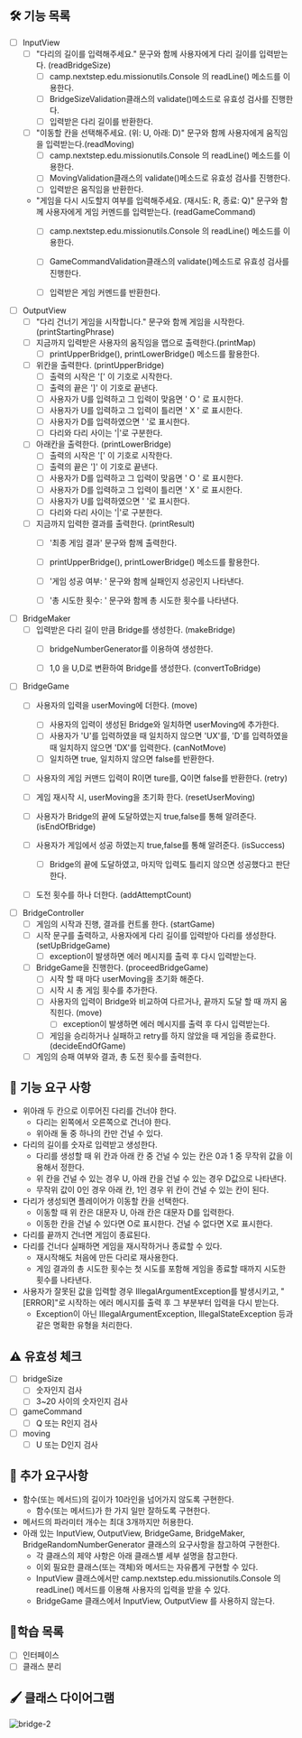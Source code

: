 ## 🛠 기능 목록

-[ ] InputView
    - [ ] "다리의 길이를 입력해주세요." 문구와 함께 사용자에게 다리 길이를 입력받는다. (readBridgeSize)
        - [ ] camp.nextstep.edu.missionutils.Console 의 readLine() 메소드를 이용한다.
        - [ ] BridgeSizeValidation클래스의 validate()메소드로 유효성 검사를 진행한다.
        - [ ] 입력받은 다리 길이를 반환한다.
    - [ ] "이동할 칸을 선택해주세요. (위: U, 아래: D)" 문구와 함께 사용자에게 움직임을 입력받는다.(readMoving)
        - [ ] camp.nextstep.edu.missionutils.Console 의 readLine() 메소드를 이용한다.
        - [ ] MovingValidation클래스의 validate()메소드로 유효성 검사를 진행한다.
        - [ ] 입력받은 움직임을 반환한다.
    - "게임을 다시 시도할지 여부를 입력해주세요. (재시도: R, 종료: Q)" 문구와 함께 사용자에게 게임 커멘드를 입력받는다. (readGameCommand)
        - [ ] camp.nextstep.edu.missionutils.Console 의 readLine() 메소드를 이용한다.
        - [ ] GameCommandValidation클래스의 validate()메소드로 유효성 검사를 진행한다.
        - [ ] 입력받은 게임 커멘드를 반환한다.


- [ ] OutputView
    - [ ] "다리 건너기 게임을 시작합니다." 문구와 함께 게임을 시작한다. (printStartingPhrase)
    - [ ] 지금까지 입력받은 사용자의 움직임을 맵으로 출력한다.(printMap)
        - [ ] printUpperBridge(), printLowerBridge() 메소드를 활용한다.
    - [ ] 위칸을 출력한다. (printUpperBridge)
        - [ ] 출력의 시작은 '[' 이 기호로 시작한다.
        - [ ] 출력의 끝은 ']' 이 기호로 끝낸다.
        - [ ] 사용자가 U를 입력하고 그 입력이 맞음면 ' O ' 로 표시한다.
        - [ ] 사용자가 U를 입력하고 그 입력이 틀리면 ' X ' 로 표시한다.
        - [ ] 사용자가 D를 입력하였으면 '   '로 표시한다.
        - [ ] 다리와 다리 사이는 '|'로 구분한다.
    - [ ] 아래칸을 출력한다. (printLowerBridge)
        - [ ] 출력의 시작은 '[' 이 기호로 시작한다.
        - [ ] 출력의 끝은 ']' 이 기호로 끝낸다.
        - [ ] 사용자가 D를 입력하고 그 입력이 맞음면 ' O ' 로 표시한다.
        - [ ] 사용자가 D를 입력하고 그 입력이 틀리면 ' X ' 로 표시한다.
        - [ ] 사용자가 U를 입력하였으면 '   '로 표시한다.
        - [ ] 다리와 다리 사이는 '|'로 구분한다.
    - [ ] 지금까지 입력한 결과를 출력한다. (printResult)
        - [ ] '최종 게임 결과' 문구와 함께 출력한다.
        - [ ] printUpperBridge(), printLowerBridge() 메소드를 활용한다.
        - [ ] '게임 성공 여부: ' 문구와 함께 실패인지 성공인지 나타낸다.
        - [ ] '총 시도한 횟수: ' 문구와 함께 총 시도한 횟수를 나타낸다.


- [ ] BridgeMaker
    - [ ] 입력받은 다리 길이 만큼 Bridge를 생성한다. (makeBridge)
        - [ ] bridgeNumberGenerator를 이용하여 생성한다.
        - [ ] 1,0 을 U,D로 변환하여 Bridge를 생성한다. (convertToBridge)


- [ ] BridgeGame
    - [ ] 사용자의 입력을 userMoving에 더한다. (move)
        - [ ] 사용자의 입력이 생성된 Bridge와 일치하면 userMoving에 추가한다.
        - [ ] 사용자가 'U'를 입력하였을 때 일치하지 않으면 'UX'를, 'D'를 입력하였을 때 일치하지 않으면 'DX'를 입력한다. (canNotMove)
        - [ ] 일치하면 true, 일치하지 않으면 false를 반환한다.
    - [ ] 사용자의 게임 커맨드 입력이 R이면 ture를, Q이면 false를 반환한다. (retry)
    - [ ] 게임 재시작 시, userMoving을 초기화 한다. (resetUserMoving)
    - [ ] 사용자가 Bridge의 끝에 도달하였는지 true,false를 통해 알려준다. (isEndOfBridge)
    - [ ] 사용자가 게임에서 성공 하였는지 true,false를 통해 알려준다. (isSuccess)
        - [ ] Bridge의 끝에 도달하였고, 마지막 입력도 틀리지 않으면 성공했다고 판단한다.
    - [ ] 도전 횟수를 하나 더한다. (addAttemptCount)


- [ ] BridgeController
    - [ ] 게임의 시작과 진행, 결과를 컨트롤 한다. (startGame)
    - [ ] 시작 문구를 출력하고, 사용자에게 다리 길이를 입력받아 다리를 생성한다. (setUpBridgeGame)
      - [ ] exception이 발생하면 에러 메시지를 출력 후 다시 입력받는다.
    - [ ] BridgeGame을 진행한다. (proceedBridgeGame)
        - [ ] 시작 할 때 마다 userMoving을 초기화 해준다.
        - [ ] 시작 시 총 게임 횟수를 추가한다.
        - [ ] 사용자의 입력이 Bridge와 비교하여 다르거나, 끝까지 도달 할 때 까지 움직힌다. (move)
            - [ ] exception이 발생하면 에러 메시지를 출력 후 다시 입력받는다.
        - [ ] 게임을 승리하거나 실패하고 retry를 하지 않았을 때 게임을 종료한다. (decideEndOfGame)
    - [ ] 게임의 승패 여부와 결과, 총 도전 횟수를 출력한다.

## 🔧 기능 요구 사항

- 위아래 두 칸으로 이루어진 다리를 건너야 한다.
    - 다리는 왼쪽에서 오른쪽으로 건너야 한다.
    - 위아래 둘 중 하나의 칸만 건널 수 있다.
- 다리의 길이를 숫자로 입력받고 생성한다.
    - 다리를 생성할 때 위 칸과 아래 칸 중 건널 수 있는 칸은 0과 1 중 무작위 값을 이용해서 정한다.
    - 위 칸을 건널 수 있는 경우 U, 아래 칸을 건널 수 있는 경우 D값으로 나타낸다.
    - 무작위 값이 0인 경우 아래 칸, 1인 경우 위 칸이 건널 수 있는 칸이 된다.
- 다리가 생성되면 플레이어가 이동할 칸을 선택한다.
    - 이동할 때 위 칸은 대문자 U, 아래 칸은 대문자 D를 입력한다.
    - 이동한 칸을 건널 수 있다면 O로 표시한다. 건널 수 없다면 X로 표시한다.
- 다리를 끝까지 건너면 게임이 종료된다.
- 다리를 건너다 실패하면 게임을 재시작하거나 종료할 수 있다.
    - 재시작해도 처음에 만든 다리로 재사용한다.
    - 게임 결과의 총 시도한 횟수는 첫 시도를 포함해 게임을 종료할 때까지 시도한 횟수를 나타낸다.
- 사용자가 잘못된 값을 입력할 경우 IllegalArgumentException를 발생시키고, "[ERROR]"로 시작하는 에러 메시지를 출력 후 그 부분부터 입력을 다시 받는다.
    - Exception이 아닌 IllegalArgumentException, IllegalStateException 등과 같은 명확한 유형을 처리한다.

## ⚠️ 유효성 체크

- [ ] bridgeSize
    - [ ] 숫자인지 검사
    - [ ] 3~20 사이의 숫자인지 검사

- [ ] gameCommand
    - [ ] Q 또는 R인지 검사

- [ ] moving
    - [ ] U 또는 D인지 검사

## 📌 추가 요구사항

- 함수(또는 메서드)의 길이가 10라인을 넘어가지 않도록 구현한다.
    - 함수(또는 메서드)가 한 가지 일만 잘하도록 구현한다.
- 메서드의 파라미터 개수는 최대 3개까지만 허용한다.
- 아래 있는 InputView, OutputView, BridgeGame, BridgeMaker, BridgeRandomNumberGenerator 클래스의 요구사항을 참고하여 구현한다.
    - 각 클래스의 제약 사항은 아래 클래스별 세부 설명을 참고한다.
    - 이외 필요한 클래스(또는 객체)와 메서드는 자유롭게 구현할 수 있다.
    - InputView 클래스에서만 camp.nextstep.edu.missionutils.Console 의 readLine() 메서드를 이용해 사용자의 입력을 받을 수 있다.
    - BridgeGame 클래스에서 InputView, OutputView 를 사용하지 않는다.

## 📗학습 목록

- [ ] 인터페이스
- [ ] 클래스 분리

## 🖌️ 클래스 다이어그램

![bridge-2](https://user-images.githubusercontent.com/70315475/203196537-c15a46ad-1ac8-41b4-b4fd-550e0509ad20.jpeg)


